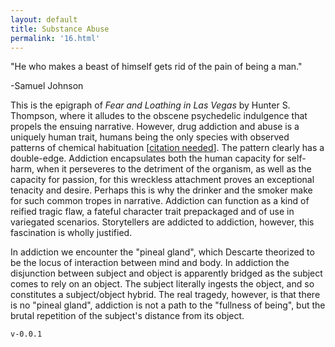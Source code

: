 ```yaml
---
layout: default
title: Substance Abuse
permalink: '16.html'
---
```


"He who makes a beast of himself gets rid of the pain of being a man."

-Samuel Johnson

This is the epigraph of *Fear and Loathing in Las Vegas* by Hunter S. Thompson, where it alludes to the obscene psychedelic indulgence that propels the ensuing narrative. However, drug addiction and abuse is a uniquely human trait, humans being the only species with observed patterns of chemical habituation \[[citation needed](http://en.wikipedia.org/wiki/Wikipedia:Citation_needed)\]. The pattern clearly has a double-edge. Addiction encapsulates both the human capacity for self-harm, when it perseveres to the detriment of the organism, as well as the capacity for passion, for this wreckless attachment proves an exceptional tenacity and desire. Perhaps this is why the drinker and the smoker make for such common tropes in narrative. Addiction can function as a kind of reified tragic flaw, a fateful character trait prepackaged and of use in variegated scenarios. Storytellers are addicted to addiction, however, this fascination is wholly justified.

In addiction we encounter the "pineal gland", which Descarte theorized to be the locus of interaction between mind and body. In addiction the disjunction between subject and object is apparently bridged as the subject comes to rely on an object. The subject literally ingests the object, and so constitutes a subject/object hybrid. The real tragedy, however, is that there is no "pineal gland", addiction is not a path to the "fullness of being", but the brutal repetition of the subject's distance from its object.

`v-0.0.1`

